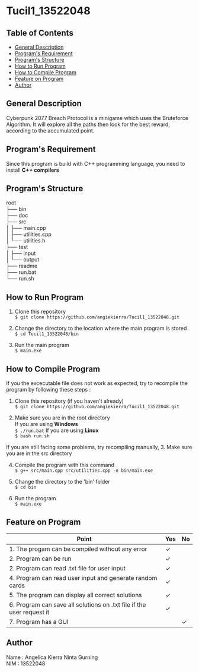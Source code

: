 # Tucil1_13522048


## Table of Contents
- [General Description](#general-description)
- [Program's Requirement](#programs-requirement)
- [Program's Structure](#programs-structure)
- [How to Run Program](#how-to-run-program)
- [How to Compile Program](#how-to-compile-program)
- [Feature on Program](#feature-on-program)
- [Author](#author)


## **General Description** 

Cyberpunk 2077 Breach Protocol is a minigame which uses the Bruteforce Algorithm. It will explore all the paths then look for the best reward, according to the accumulated point.

## **Program's Requirement**
Since this program is build with C++ programming language, you need to install **C++ compilers**

## **Program's Structure**
root<br>
├── bin<br>
├── doc<br>
├── src<br>
│ ├── main.cpp<br>
│ ├── utilities.cpp<br>
│ └── utilities.h<br>
├── test<br>
│ ├── input<br>
│ └── output<br>
├── readme<br>
├── run.bat<br>
└── run.sh


## **How to Run Program** 

1. Clone this repository <br>
`$ git clone https://github.com/angiekierra/Tucil1_13522048.git`

2. Change the directory to the location where the main program is stored <br>
`$ cd Tucil1_13522048/bin `

3. Run the main program  <br>
`$ main.exe`

## **How to Compile Program**
If you the excecutable file does not work as expected, try to recompile the program by following these steps : 

1. Clone this repository (if you haven't already)<br>
`$ git clone https://github.com/angiekierra/Tucil1_13522048.git`

2. Make sure you are in the root directory <br>
If you are using **Windows** <br>
`$ ./run.bat`
If you are using **Linux** <br>
`$ bash run.sh`

If you are still facing some problems, try recompiling manually,
3. Make sure you are in the src directory <br>

4. Compile the program with this command <br>
`$ g++ src/main.cpp src/utilities.cpp -o bin/main.exe`

5. Change the directory to the 'bin' folder <br>
`$ cd bin`

6. Run the program <br>
`$ main.exe`


## **Feature on Program**

| Point | Yes | No |
|-----|-----|------|
|1. The progam can be compiled without any error | &check; | |
|2. Program can be run | &check; | |
|2. Program can read .txt file for user input | &check; | |
|4. Program can read user input and generate random cards | &check; | |
|5. The program can display all correct solutions | &check; | |
|6. Program can save all solutions on .txt file if the user request it | &check; | |
|7. Program has a GUI |  | &check; |

## **Author** 

Name : Angelica Kierra Ninta Gurning <br>
NIM : 13522048